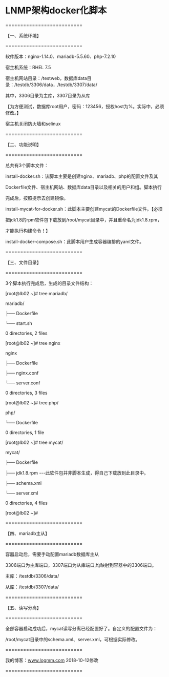 
# LNMP架构docker化脚本

==========================

【一、系统环境】

==========================

软件版本：nginx-1.14.0、mariadb-5.5.60、php-7.2.10

宿主机系统：RHEL 7.5

宿主机网站目录：/testweb，数据库data目录：/testdb/3306/data，/testdb/3307/data/

其中，3306目录为主库，3307目录为从库

【为方便测试，数据库root用户，密码：123456，授权host为%。实际中，必须修改。】

宿主机关闭防火墙和selinux

==========================

【二、功能说明】

==========================

总共有3个脚本文件：

install-docker.sh：该脚本主要是创建nginx、mariadb、php的配置文件及其

Dockerfile文件、宿主机网站、数据库data目录以及相关的用户和组。脚本执行

完成后，按照提示去创建镜像。

install-mycat-for-docker.sh：此脚本主要创建mycat的Dockerfile文件。【必须

把jdk1.8的rpm软件包下载放到/root/mycat目录中，并且重命名为jdk1.8.rpm，

才能执行构建命令！】

install-docker-compose.sh：此脚本用户生成容器编排的yaml文件。

==========================

【三、文件目录】

==========================

3个脚本执行完成后，生成的目录文件结构：

[root@lb02 ~]# tree mariadb/

mariadb/

├── Dockerfile

└── start.sh

0 directories, 2 files

[root@lb02 ~]# tree nginx

nginx

├── Dockerfile

├── nginx.conf

└── server.conf

0 directories, 3 files

[root@lb02 ~]# tree php/

php/

└── Dockerfile

0 directories, 1 file


[root@lb02 ~]# tree mycat/

mycat/

├── Dockerfile

├── jdk1.8.rpm ---此软件包并非脚本生成，得自己下载放到此目录中。

├── schema.xml

└── server.xml

0 directories, 4 files

[root@lb02 ~]# 

==========================

【四、mariadb主从】

==========================

容器启动后，需要手动配置mariadb数据库主从

3306端口为主库端口，3307端口为从库端口,均映射到容器中的3306端口。

主库：/testdb/3306/data/

从库：/testdb/3307/data/

==========================

【五、读写分离】

==========================

全部容器启动成功后，mycat读写分离已经配置好了。自定义的配置文件为：

/root/mycat目录中的schema.xml、server.xml，可根据实际修改。

==========================

我的博客：www.logmm.com  2018-10-12修改

==========================
